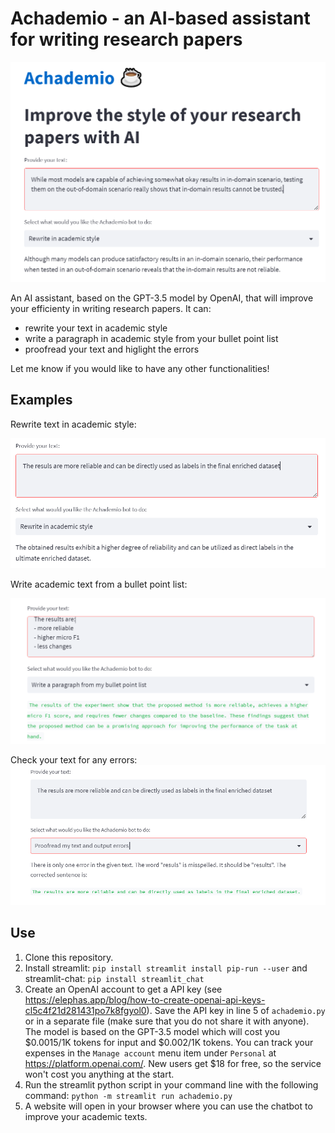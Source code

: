 # Achademio - an AI-based assistant for writing research papers

![](figures/main-example.png)

An AI assistant, based on the GPT-3.5 model by OpenAI, that will improve your efficienty in writing research papers. It can:
- rewrite your text in academic style
- write a paragraph in academic style from your bullet point list
- proofread your text and higlight the errors

Let me know if you would like to have any other functionalities!

## Examples

Rewrite text in academic style:

![](figures/rewrite-example.png)

Write academic text from a bullet point list:

![](figures/bullet-point-example.png)

Check your text for any errors:
![](figures/correct-text-example.png)

## Use

1. Clone this repository.
2. Install streamlit: `pip install streamlit install pip-run --user` and streamlit-chat: `pip install streamlit_chat`
3. Create an OpenAI account to get a API key (see https://elephas.app/blog/how-to-create-openai-api-keys-cl5c4f21d281431po7k8fgyol0). Save the API key in line 5 of `achademio.py` or in a separate file (make sure that you do not share it with anyone). The model is based on the GPT-3.5 model which will cost you $0.0015/1K tokens for input and $0.002/1K tokens. You can track your expenses in the `Manage account` menu item under `Personal` at https://platform.openai.com/. New users get $18 for free, so the service won't cost you anything at the start.
4. Run the streamlit python script in your command line with the following command: `python -m streamlit run achademio.py`
5. A website will open in your browser where you can use the chatbot to improve your academic texts.
